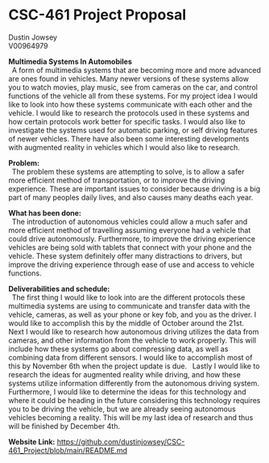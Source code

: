 # CSC-461 Project Proposal
Dustin Jowsey     
V00964979    

**Multimedia Systems In Automobiles**    
&ensp;A form of multimedia systems that are becoming more and more advanced are ones found in vehicles. Many newer versions of these systems allow you to watch movies, play music, see from cameras on the car, and control functions of the vehicle all from these systems. For my project idea I would like to look into how these systems communicate with each other and the vehicle. I would like to research the protocols used in these systems and how certain protocols work better for specific tasks. I would also like to investigate the systems used for automatic parking, or self driving features of newer vehicles. There have also been some interesting developments with augmented reality in vehicles which I would also like to research. 
    
**Problem:**    
&ensp;The problem these systems are attempting to solve, is to allow a safer more efficient method of transportation, or to improve the driving experience. These are important issues to consider because driving is a big part of many peoples daily lives, and also causes many deaths each year.

**What has been done:**    
&ensp;The introduction of autonomous vehicles could allow a much safer and more efficient method of travelling assuming everyone had a vehicle that could drive autonomously. Furthermore, to improve the driving experience vehicles are being sold with tablets that connect with your phone and the vehicle. These system definitely offer many distractions to drivers, but improve the driving experience through ease of use and access to vehicle functions.
     
**Deliverabilities and schedule:**   
&ensp;The first thing I would like to look into are the different protocols these multimedia systems are using to communicate and transfer data with the vehicle, cameras, as well as your phone or key fob, and you as the driver. I would like to accomplish this by the middle of October around the 21st. 
&ensp;Next I would like to research how autonomous driving utilizes the data from cameras, and other information from the vehicle to work properly. This will include how these systems go about compressing data, as well as combining data from different sensors. I would like to accomplish most of this by November 6th when the project update is due.
&ensp;Lastly I would like to research the ideas for augmented reality while driving, and how these systems utilize information differently from the autonomous driving system. Furthermore, I would like to determine the ideas for this technology and where it could be heading in the future considering this technology requires you to be driving the vehicle, but we are already seeing autonomous vehicles becoming a reality. This will be my last idea of research and thus will be finished by December 4th.

**Website Link:** https://github.com/dustinjowsey/CSC-461_Project/blob/main/README.md
 
